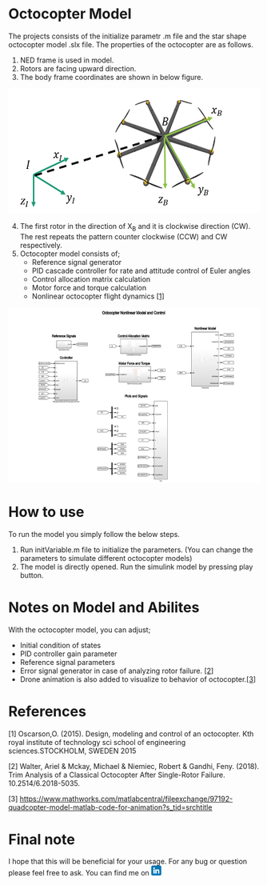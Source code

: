 # Octocopter Model


The projects consists of the initialize parametr .m file and the star shape octocopter model .slx file. The properties of the octocopter are as follows.
1. NED frame is used in model.
2. Rotors are facing upward direction. 
3. The body frame coordinates are shown in below figure.

<p align="center">
  <img width="600" height="250" src="/Images/Frames.png">
</p>

4. The first rotor in the direction of  X<sub>B</sub> and it is clockwise direction (CW). The rest repeats the pattern counter clockwise (CCW) and CW respectively.
5. Octocopter model consists of;
   - Reference signal generator
   - PID cascade controller for rate and attitude control of Euler angles
   - Control allocation matrix calculation
   - Motor force and torque calculation
   - Nonlinear octocopter flight dynamics [[1]](#1)
   
<p align="center">
  <img width="600" height="350" src="/Images/Model.png">
</p>

# How to use
To run the model you simply follow the below steps.

1. Run initVariable.m file to initialize the parameters. (You can change the parameters to simulate different octocopter models)
2. The model is directly opened. Run the simulink model by pressing play button.

# Notes on Model and Abilites 
With the octocopter model, you can adjust;
* Initial condition of states
* PID controller gain parameter
* Reference signal parameters
* Error signal generator in case of analyzing rotor failure. [[2]](#2)
* Drone animation is also added to visualize to behavior of octocopter.[[3]](#3)

# References
<a id="1">[1]</a> 
Oscarson,O. (2015). Design, modeling and control of an octocopter. Kth royal institute of technology sci school of engineering sciences.STOCKHOLM, SWEDEN 2015

<a id="2">[2]</a> 
Walter, Ariel & Mckay, Michael & Niemiec, Robert & Gandhi, Feny. (2018). Trim Analysis of a Classical Octocopter After Single-Rotor Failure. 10.2514/6.2018-5035.

<a id="3">[3]</a> 
https://www.mathworks.com/matlabcentral/fileexchange/97192-quadcopter-model-matlab-code-for-animation?s_tid=srchtitle

# Final note
I hope that this will be beneficial for your usage. For any bug or question please feel free to ask. You can find me on <a href="https://www.linkedin.com/in/do%C4%9Fan-yildiz-14a33123/"> <img src="/Images/linkedin.png" alt="LinkedIn Badge" width="20" height="20"/> </a>
                                                                                                                                     
                                                                                                                                     
